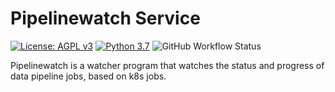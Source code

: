 # Pipelinewatch Service

[![License: AGPL v3](https://img.shields.io/badge/License-AGPL_v3-blue.svg?style=for-the-badge)](https://www.gnu.org/licenses/agpl-3.0)
[![Python 3.7](https://img.shields.io/badge/python-3.7-green?style=for-the-badge)](https://www.python.org/)
![GitHub Workflow Status](https://img.shields.io/github/workflow/status/PilotDataPlatform/pipelinewatch/ci?style=for-the-badge)

Pipelinewatch is a watcher program that watches the status and progress of data pipeline jobs, based on k8s jobs.
